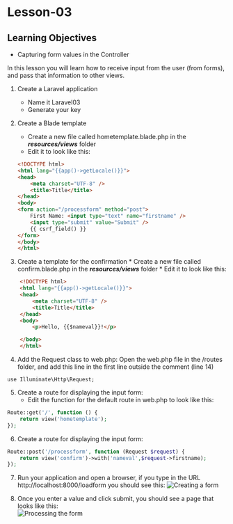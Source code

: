 <!-- enter lesson number and title below separated by hyphen-->
# Lesson-03
## Learning Objectives
* Capturing form values in the Controller

In this lesson you will learn how to receive input from the user (from forms), and pass that information to other views.

1. Create a Laravel application
    * Name it Laravel03
    * Generate your key

2. Create a Blade template
    * Create a new file called hometemplate.blade.php in the ***resources/views*** folder
    * Edit it to look like this:

    ```html
    <!DOCTYPE html>
    <html lang="{{app()->getLocale()}}">
    <head>
        <meta charset="UTF-8" />
        <title>Title</title>
    </head>
    <body>
    <form action="/processform" method="post">
        First Name: <input type="text" name="firstname" />
        <input type="submit" value="Submit" />
        {{ csrf_field() }}
    </form>
    </body>
    </html>
    ```

  3. Create a template for the confirmation
    * Create a new file called confirm.blade.php in the ***resources/views*** folder
    * Edit it to look like this:

``` html
    <!DOCTYPE html>
    <html lang="{{app()->getLocale()}}">
    <head>
        <meta charset="UTF-8" />
        <title>Title</title>
    </head>
    <body>
        <p>Hello, {{$nameval}}!</p>

    </body>
    </html>
```

4. Add the Request class to web.php:
Open the web.php file in the /routes folder, and add this line in the first line outside the comment (line 14)
```
use Illuminate\Http\Request;
```

5. Create a route for displaying the input form:
    * Edit the function for the default route in web.php to look like this:

``` php
Route::get('/', function () {
    return view('hometemplate');
});
```

6. Create a route for displaying the input form:

``` php
Route::post('/processform', function (Request $request) {
    return view('confirm')->with('nameval',$request->firstname);
});
```

7. Run your application and open a browser, if you type in the URL http://localhost:8000/loadform you should see this:
![Creating a form](https://github.com/ajhenley/unofficialguides/blob/master/IntroToSpringBoot/img/Lesson04a.png "Creating a form")

8. Once you enter a value and click submit, you should see a page that looks like this:  
![Processing the form](https://github.com/ajhenley/unofficialguides/blob/master/IntroToSpringBoot/img/Lesson04b.png "Processing the form")
